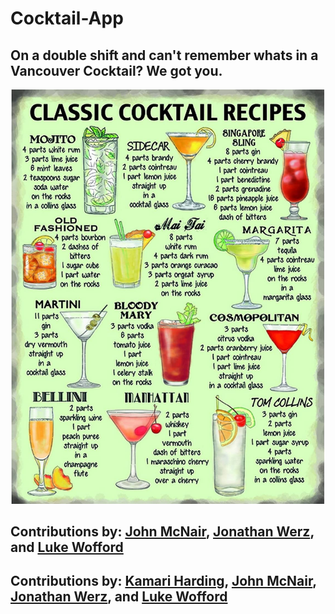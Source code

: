 # Cocktail-App
## On a double shift and can't remember whats in a Vancouver Cocktail? We got you.

![SCREENSHOT](https://github.com/mcnairjm/cocktail-app/blob/develop/assets/images/classic-cocktails.jpg?raw=true)

## Contributions by: [John McNair](https://github.com/mcnairjm), [Jonathan Werz](https://github.com/jdwerz83), and [Luke Wofford](https://github.com/woffordlm)
## Contributions by: [Kamari Harding](https://github.com/kozykoz1), [John McNair](https://github.com/mcnairjm), [Jonathan Werz](https://github.com/jdwerz83), and [Luke Wofford](https://github.com/woffordlm)